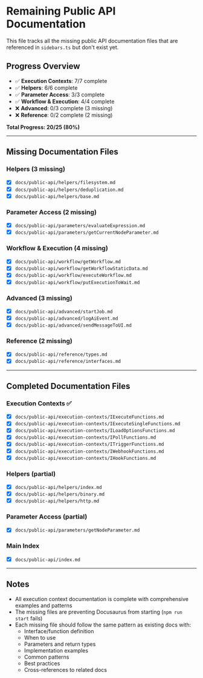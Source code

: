 # Remaining Public API Documentation

This file tracks all the missing public API documentation files that are referenced in `sidebars.ts` but don't exist yet.

## Progress Overview

- ✅ **Execution Contexts**: 7/7 complete
- ✅ **Helpers**: 6/6 complete
- ✅ **Parameter Access**: 3/3 complete
- ✅ **Workflow & Execution**: 4/4 complete
- ❌ **Advanced**: 0/3 complete (3 missing)
- ❌ **Reference**: 0/2 complete (2 missing)

**Total Progress: 20/25 (80%)**

---

## Missing Documentation Files

### Helpers (3 missing)
- [x] `docs/public-api/helpers/filesystem.md`
- [x] `docs/public-api/helpers/deduplication.md`
- [x] `docs/public-api/helpers/base.md`

### Parameter Access (2 missing)
- [x] `docs/public-api/parameters/evaluateExpression.md`
- [x] `docs/public-api/parameters/getCurrentNodeParameter.md`

### Workflow & Execution (4 missing)
- [x] `docs/public-api/workflow/getWorkflow.md`
- [x] `docs/public-api/workflow/getWorkflowStaticData.md`
- [x] `docs/public-api/workflow/executeWorkflow.md`
- [x] `docs/public-api/workflow/putExecutionToWait.md`

### Advanced (3 missing)
- [x] `docs/public-api/advanced/startJob.md`
- [x] `docs/public-api/advanced/logAiEvent.md`
- [x] `docs/public-api/advanced/sendMessageToUI.md`

### Reference (2 missing)
- [x] `docs/public-api/reference/types.md`
- [x] `docs/public-api/reference/interfaces.md`

---

## Completed Documentation Files

### Execution Contexts ✅
- [x] `docs/public-api/execution-contexts/IExecuteFunctions.md`
- [x] `docs/public-api/execution-contexts/IExecuteSingleFunctions.md`
- [x] `docs/public-api/execution-contexts/ILoadOptionsFunctions.md`
- [x] `docs/public-api/execution-contexts/IPollFunctions.md`
- [x] `docs/public-api/execution-contexts/ITriggerFunctions.md`
- [x] `docs/public-api/execution-contexts/IWebhookFunctions.md`
- [x] `docs/public-api/execution-contexts/IHookFunctions.md`

### Helpers (partial)
- [x] `docs/public-api/helpers/index.md`
- [x] `docs/public-api/helpers/binary.md`
- [x] `docs/public-api/helpers/http.md`

### Parameter Access (partial)
- [x] `docs/public-api/parameters/getNodeParameter.md`

### Main Index
- [x] `docs/public-api/index.md`

---

## Notes

- All execution context documentation is complete with comprehensive examples and patterns
- The missing files are preventing Docusaurus from starting (`npm run start` fails)
- Each missing file should follow the same pattern as existing docs with:
  - Interface/function definition
  - When to use
  - Parameters and return types
  - Implementation examples
  - Common patterns
  - Best practices
  - Cross-references to related docs
